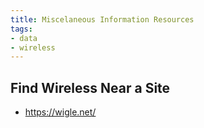 ```yaml
---
title: Miscelaneous Information Resources
tags:
- data
- wireless
---
```


## Find Wireless Near a Site

* https://wigle.net/
